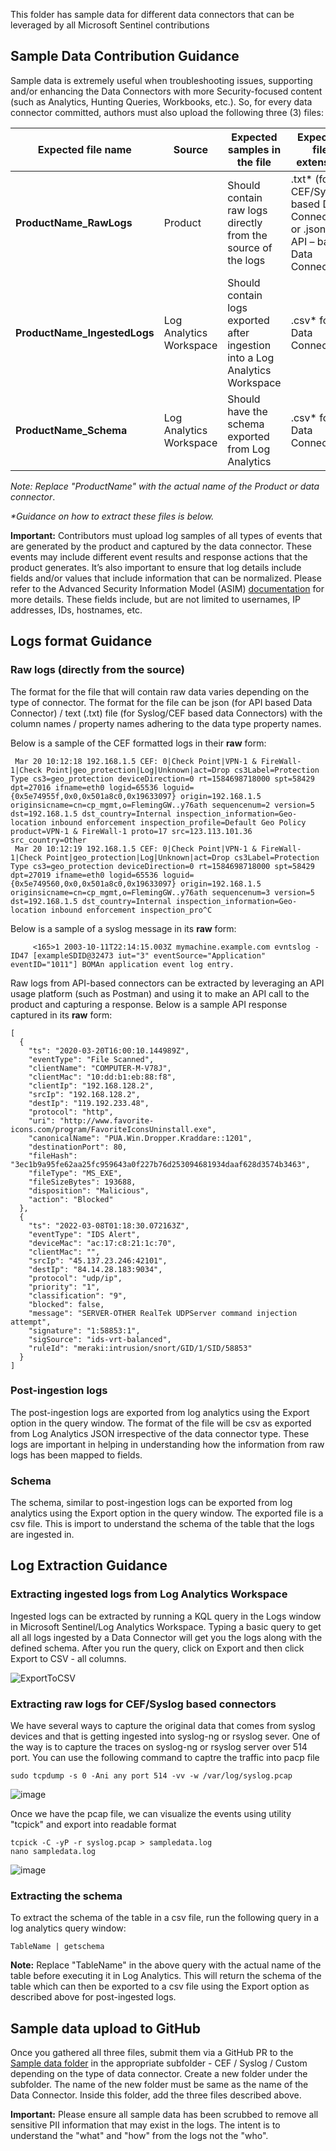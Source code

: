 This folder has sample data for different data connectors that can be leveraged by all Microsoft Sentinel contributions 

## Sample Data Contribution Guidance

Sample data is extremely useful when troubleshooting issues, supporting and/or enhancing the Data Connectors with more Security-focused content (such as Analytics, Hunting Queries, Workbooks, etc.). So, for every data connector committed, authors must also upload the following three (3) files:


Expected file name | Source | Expected samples in the file | Expected file extension |
------------------ | ------------------| ------------------------------------- | ------------------------------|
**ProductName_RawLogs** | Product | Should contain raw logs directly from the source of the logs | .txt* (for CEF/Syslog based Data Connectors) or .json (for API – based Data Connectors) |
**ProductName_IngestedLogs** | Log Analytics Workspace | Should contain logs exported after ingestion into a Log Analytics Workspace | .csv* for all Data Connectors |
**ProductName_Schema** | Log Analytics Workspace | Should have the schema exported from Log Analytics | .csv* for all Data Connectors |


_Note: Replace "ProductName" with the actual name of the Product or data connector_.

_*Guidance on how to extract these files is below._
	
**Important:** Contributors must upload log samples of all types of events that are generated by the product and captured by the data connector. These events may include different event results and response actions that the product generates. It’s also important to ensure that log details include fields and/or values that include information that can be normalized. Please refer to the Advanced Security Information Model (ASIM) [documentation]("https://docs.microsoft.com/en-us/azure/sentinel/normalization") for more details. These fields include, but are not limited to usernames, IP addresses, IDs, hostnames, etc.

## Logs format Guidance

### Raw logs (directly from the source)

   The format for the file that will contain raw data varies depending on the type of connector. The format for the file can be json (for API based Data Connector) / text (.txt) file (for Syslog/CEF based data Connectors) with the column names / property names adhering to the data type property names.
   
   Below is a sample of the CEF formatted logs in their **raw** form:

    
     Mar 20 10:12:18 192.168.1.5 CEF: 0|Check Point|VPN-1 & FireWall-1|Check Point|geo_protection|Log|Unknown|act=Drop cs3Label=Protection Type cs3=geo_protection deviceDirection=0 rt=1584698718000 spt=58429 dpt=27016 ifname=eth0 logid=65536 loguid={0x5e74955f,0x0,0x501a8c0,0x19633097} origin=192.168.1.5 originsicname=cn=cp_mgmt,o=FlemingGW..y76ath sequencenum=2 version=5 dst=192.168.1.5 dst_country=Internal inspection_information=Geo-location inbound enforcement inspection_profile=Default Geo Policy product=VPN-1 & FireWall-1 proto=17 src=123.113.101.36 src_country=Other 
	 Mar 20 10:12:19 192.168.1.5 CEF: 0|Check Point|VPN-1 & FireWall-1|Check Point|geo_protection|Log|Unknown|act=Drop cs3Label=Protection Type cs3=geo_protection deviceDirection=0 rt=1584698718000 spt=58429 dpt=27019 ifname=eth0 logid=65536 loguid={0x5e749560,0x0,0x501a8c0,0x19633097} origin=192.168.1.5 originsicname=cn=cp_mgmt,o=FlemingGW..y76ath sequencenum=3 version=5 dst=192.168.1.5 dst_country=Internal inspection_information=Geo-location inbound enforcement inspection_pro^C

   Below is a sample of a syslog message in its **raw** form:
   ```
		<165>1 2003-10-11T22:14:15.003Z mymachine.example.com evntslog - ID47 [exampleSDID@32473 iut="3" eventSource="Application" eventID="1011"] BOMAn application event log entry.
   ```
   Raw logs from API-based connectors can be extracted by leveraging an API usage platform (such as Postman) and using it to make an API call to the product and capturing a response. Below is a sample API response captured in its **raw** form:

	[
	  {
	    "ts": "2020-03-20T16:00:10.144989Z",
	    "eventType": "File Scanned",
	    "clientName": "COMPUTER-M-V78J",
	    "clientMac": "10:dd:b1:eb:88:f8",
	    "clientIp": "192.168.128.2",
	    "srcIp": "192.168.128.2",
	    "destIp": "119.192.233.48",
	    "protocol": "http",
	    "uri": "http://www.favorite-icons.com/program/FavoriteIconsUninstall.exe",
	    "canonicalName": "PUA.Win.Dropper.Kraddare::1201",
	    "destinationPort": 80,
	    "fileHash": "3ec1b9a95fe62aa25fc959643a0f227b76d253094681934daaf628d3574b3463",
	    "fileType": "MS_EXE",
	    "fileSizeBytes": 193688,
	    "disposition": "Malicious",
	    "action": "Blocked"
	  },
	  {
	    "ts": "2022-03-08T01:18:30.072163Z",
	    "eventType": "IDS Alert",
	    "deviceMac": "ac:17:c8:21:1c:70",
	    "clientMac": "",
	    "srcIp": "45.137.23.246:42101",
	    "destIp": "84.14.28.183:9034",
	    "protocol": "udp/ip",
	    "priority": "1",
	    "classification": "9",
	    "blocked": false,
	    "message": "SERVER-OTHER RealTek UDPServer command injection attempt",
	    "signature": "1:58853:1",
	    "sigSource": "ids-vrt-balanced",
	    "ruleId": "meraki:intrusion/snort/GID/1/SID/58853"
	  }
	]
	
### Post-ingestion logs

The post-ingestion logs are exported from log analytics using the Export option in the query window. The format of the file will be csv as exported from Log Analytics JSON irrespective of the data connector type. These logs are important in helping in understanding how the information from raw logs has been mapped to fields. 

### Schema

The schema, similar to post-ingestion logs can be exported from log analytics using the Export option in the query window. The exported file is a csv file. This is import to understand the schema of the table that the logs are ingested in.

## Log Extraction Guidance

### Extracting ingested logs from Log Analytics Workspace
Ingested logs can be extracted by running a KQL query in the Logs window in Microsoft Sentinel/Log Analytics Workspace. Typing a basic query to get all all logs ingested by a Data Connector will get you the logs along with the defined schema. After you run the query, click on Export and then click Export to CSV - all columns.

![ExportToCSV](https://github.com/Azure/Azure-Sentinel/blob/prtanej-SampleDataGuidanceUpdate/Sample%20Data/Media/ExportToCSV.png)

### Extracting raw logs for CEF/Syslog based connectors
We have several ways to capture the original data that comes from syslog devices and that is getting ingested into syslog-ng or rsyslog sever. One of the way is to capture the traces on syslog-ng or rsyslog server over 514 port. You can use the following command to captre the traffic into pacp file 
	
	sudo tcpdump -s 0 -Ani any port 514 -vv -w /var/log/syslog.pcap
	
![image](https://user-images.githubusercontent.com/10404181/171227166-a146f7e1-a27a-414e-9c68-bee23dee22a8.png)

Once we have the pcap file, we can visualize the events using utility "tcpick" and export into readable format
	
	tcpick -C -yP -r syslog.pcap > sampledata.log
	nano sampledata.log

![image](https://user-images.githubusercontent.com/10404181/171228705-d1ef47c8-25ad-4016-9a5f-14aaa2a61c51.png)

### Extracting the schema
To extract the schema of the table in a csv file, run the following query in a log analytics query window:
```
TableName | getschema
```
**Note:** Replace "TableName" in the above query with the actual name of the table before executing it in Log Analytics. This will return the schema of the table which can then be exported to a csv file using the Export option as described above for post-ingested logs.


## Sample data upload to GitHub

Once you gathered all three files, submit them via a GitHub PR to the [Sample data folder](https://aka.ms/azuresentinelgithubsampledata) in the appropriate subfolder - CEF / Syslog / Custom depending on the type of data connector. Create a new folder under the subfolder. The name of the new folder must be same as the name of the Data Connector. Inside this folder, add the three files described above.

**Important:** Please ensure all sample data has been scrubbed to remove all sensitive PII information that may exist in the logs. The intent is to understand the "what" and "how" from the logs not the "who".